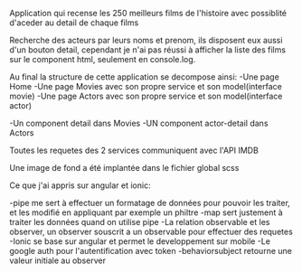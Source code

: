 Application qui recense les 250 meilleurs films de l'histoire avec possiblité d'aceder au detail de chaque films

Recherche  des acteurs par leurs noms et prenom, ils disposent eux aussi d'un bouton detail,
cependant je n'ai pas réussi à afficher la liste des films sur le component html, seulement en console.log.

Au final la structure de cette application se decompose ainsi:
-Une page Home
-Une page Movies avec son propre service et son model(interface movie)
-Une page Actors avec son propre service et son model(interface actor)
 
-Un component detail dans Movies
-UN component actor-detail dans Actors

Toutes les requetes des 2 services communiquent avec l'API IMDB

Une image de fond a été implantée dans le fichier global scss


Ce que j'ai appris sur angular et ionic:

-pipe me sert à effectuer un formatage de données pour pouvoir les traiter, et les modifié en appliquant par exemple un philtre
-map sert justement à traiter les données quand on utilise pipe
-La relation observable et les observer, un observer souscrit a un observable pour effectuer des requetes
-Ionic se base sur angular et permet le developpement sur mobile
-Le google auth pour l'autentification avec token
-behaviorsubject retourne une valeur initiale au observer



